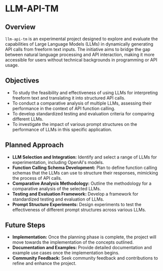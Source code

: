 # LLM-API-TM

## Overview
`llm-api-tm` is an experimental project designed to explore and evaluate the capabilities of Large Language Models (LLMs) in dynamically generating API calls from freeform text inputs. The initiative aims to bridge the gap between natural language processing and API interaction, making it more accessible for users without technical backgrounds in programming or API usage.

## Objectives
- To study the feasibility and effectiveness of using LLMs for interpreting freeform text and translating it into structured API calls.
- To conduct a comparative analysis of multiple LLMs, assessing their performance in the context of API function calling.
- To develop standardized testing and evaluation criteria for comparing different LLMs.
- To investigate the impact of various prompt structures on the performance of LLMs in this specific application.

## Planned Approach
- **LLM Selection and Integration:** Identify and select a range of LLMs for experimentation, including OpenAI's models.
- **Function Calling Schema Development:** Plan to define function calling schemas that the LLMs can use to structure their responses, mimicking the process of API calls.
- **Comparative Analysis Methodology:** Outline the methodology for a comparative analysis of the selected LLMs.
- **Testing and Evaluation Framework:** Develop a framework for standardized testing and evaluation of LLMs.
- **Prompt Structure Experiments:** Design experiments to test the effectiveness of different prompt structures across various LLMs.

## Future Steps
- **Implementation:** Once the planning phase is complete, the project will move towards the implementation of the concepts outlined.
- **Documentation and Examples:** Provide detailed documentation and example use cases once the implementation begins.
- **Community Feedback:** Seek community feedback and contributions to refine and enhance the project.

